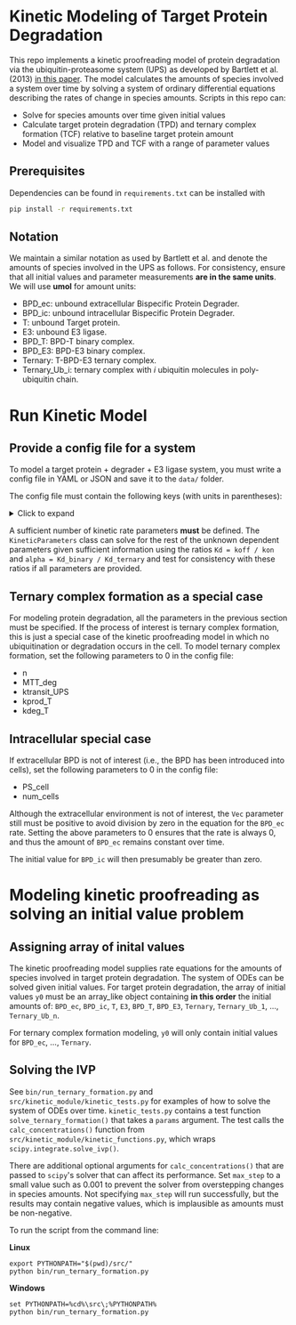 # Kinetic Modeling of Target Protein Degradation
This repo implements a kinetic proofreading model of protein degradation via the ubiquitin-proteasome system (UPS) as developed by Bartlett et al. (2013) [in this paper](https://doi.org/10.1007/s10928-020-09722-z). The model calculates the amounts of species involved a system over time by solving a system of ordinary differential equations describing the rates of change in species amounts. Scripts in this repo can:
- Solve for species amounts over time given initial values
- Calculate target protein degradation (TPD) and ternary complex formation (TCF) relative to baseline target protein amount
- Model and visualize TPD and TCF with a range of parameter values

## Prerequisites
Dependencies can be found in `requirements.txt` can be installed with
```sh
pip install -r requirements.txt
```

## Notation
We maintain a similar notation as used by Bartlett et al. and denote the amounts of species involved in the UPS as follows. For consistency, ensure that all initial values and parameter measurements **are in the same units**. We will use **umol** for amount units:

* BPD_ec: unbound extracellular Bispecific Protein Degrader.
* BPD_ic: unbound intracellular Bispecific Protein Degrader.
* T: unbound Target protein.
* E3: unbound E3 ligase.
* BPD_T: BPD-T binary complex.
* BPD_E3: BPD-E3 binary complex.
* Ternary: T-BPD-E3 ternary complex.
* Ternary_Ub_i: ternary complex with *i* ubiquitin molecules in poly-ubiquitin chain.

# Run Kinetic Model
## Provide a config file for a system
To model a target protein + degrader + E3 ligase system, you must write a config file in YAML or JSON and save it to the `data/` folder.

The config file must contain the following keys (with units in parentheses):
<details>
  <summary>Click to expand</summary>

  <blockquote>

  <details>
    <summary>Kinetic rate parameters</summary>

    ```yaml
    - alpha: ternary complex cooperativity
    - Kd_T_binary (uM): equilibrium dissociation constant of BPD-T binary complex
    - kon_T_binary (L/umol/h): kon of BPD + T -> BPD-T
    - koff_T_binary (1/h): koff of BPD-T -> BPD + T
    - Kd_T_ternary (uM): equilibrium dissociation constant of T in ternary complex
    - kon_T_ternary (L/umol/h): kon of BPD-E3 + T -> T-BPD-E3
    - koff_T_ternary (1/h): koff of T-BPD-E3 -> BPD-E3 + T
    - Kd_E3_binary (uM): equilibrium dissociation constant of BPD-E3 binary complex
    - kon_E3_binary (L/umol/h): kon of BPD + E3 -> BPD-E3
    - koff_E3_binary (1/h): koff of BPD-E3 -> BPD + E3
    - Kd_E3_ternary (uM): equilibrium dissociation constant of E3 in ternary complex
    - kon_E3_ternary (L/umol/h): kon of BPD-T + E3 -> T-BPD-E3
    - koff_E3_ternary (1/h): koff of T-BPD-E3 -> BPD-T + E3
    ```
  </details>

  <details>
    <summary>Other parameters</summary>

    ```yaml
    - n: number of ubiquitination steps before degradation
    - MTT_deg (h): mean transit time of degradation
    - ktransit_UPS (1/h): transit rate for delay between each ubiquitination step ((n+1) / MTT_deg)
    - fu_ec: fraction unbound extracellular BPD
    - fu_ic: fraction unbound intracellular BPD
    - PS_cell (L/h): permeability-surface area product
    - kprod_T (umol/h): baseline target protein production rate (Conc_T_base * Vic * kdeg_T)
    - kdeg_T (1/h): baseline target protein degradation rate
    - Conc_T_base (uM): baseline target protein concentration
    - Conc_E3_base (uM): baseline E3 concentration
    - num_cells: number of cells in system
    - Vic (L): intracellular volume
    - Vec (L): extracellular volume
    ```
  </details>

  </blockquote>
</details>

A sufficient number of kinetic rate parameters **must** be defined. The `KineticParameters` class can solve for the rest of the unknown dependent parameters given sufficient information using the ratios `Kd = koff / kon` and `alpha = Kd_binary / Kd_ternary` and test for consistency with these ratios if all parameters are provided.

## Ternary complex formation as a special case
For modeling protein degradation, all the parameters in the previous section must be specified. If the process of interest is ternary complex formation, this is just a special case of the kinetic proofreading model in which no ubiquitination or degradation occurs in the cell. To model ternary complex formation, set the following parameters to 0 in the config file:
- n
- MTT_deg
- ktransit_UPS
- kprod_T
- kdeg_T

## Intracellular special case
If extracellular BPD is not of interest (i.e., the BPD has been introduced into cells), set the following parameters to 0 in the config file:
- PS_cell
- num_cells

Although the extracellular environment is not of interest, the `Vec` parameter still must be positive to avoid division by zero in the equation for the `BPD_ec` rate. Setting the above parameters to 0 ensures that the rate is always 0, and thus the amount of `BPD_ec` remains constant over time.

The initial value for `BPD_ic` will then presumably be greater than zero.

# Modeling kinetic proofreading as solving an initial value problem
## Assigning array of inital values
The kinetic proofreading model supplies rate equations for the amounts of species involved in target protein degradation. The system of ODEs can be solved given initial values. For target protein degradation, the array of initial values `y0` must be an array_like object containing **in this order** the initial amounts of: `BPD_ec`, `BPD_ic`, `T`, `E3`, `BPD_T`, `BPD_E3`, `Ternary`, `Ternary_Ub_1`, ..., `Ternary_Ub_n`.

For ternary complex formation modeling, `y0` will only contain initial values for `BPD_ec`, ..., `Ternary`.

## Solving the IVP
See `bin/run_ternary_formation.py` and `src/kinetic_module/kinetic_tests.py` for examples of how to solve the system of ODEs over time. `kinetic_tests.py` contains a test function `solve_ternary_formation()` that takes a `params` argument. The test calls the `calc_concentrations()` function from `src/kinetic_module/kinetic_functions.py`, which wraps `scipy.integrate.solve_ivp()`.

There are additional optional arguments for `calc_concentrations()` that are passed to `scipy`'s solver that can affect its performance. Set `max_step` to a small value such as 0.001 to prevent the solver from overstepping changes in species amounts. Not specifying `max_step` will run successfully, but the results may contain negative values, which is implausible as amounts must be non-negative.

To run the script from the command line:

**Linux**
```
export PYTHONPATH="$(pwd)/src/"
python bin/run_ternary_formation.py
```
**Windows**
```
set PYTHONPATH=%cd%\src\;%PYTHONPATH%
python bin/run_ternary_formation.py
```
